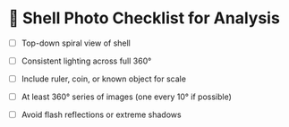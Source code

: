 # 🐌 Shell Photo Checklist for Analysis

- [ ] Top-down spiral view of shell
- [ ] Consistent lighting across full 360°
- [ ] Include ruler, coin, or known object for scale
- [ ] At least 360° series of images (one every 10° if possible)
- [ ] Avoid flash reflections or extreme shadows


